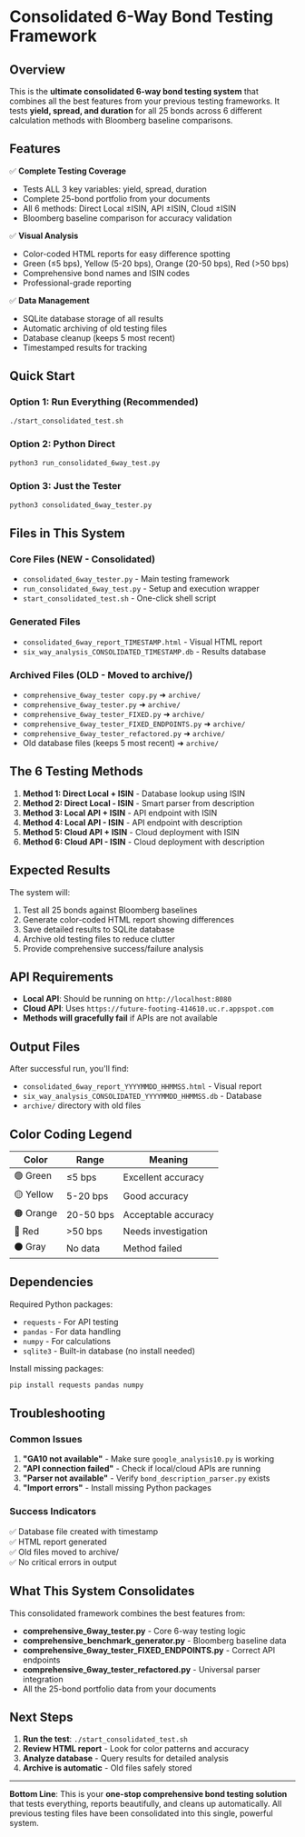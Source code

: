 # Consolidated 6-Way Bond Testing Framework

## Overview

This is the **ultimate consolidated 6-way bond testing system** that combines all the best features from your previous testing frameworks. It tests **yield, spread, and duration** for all 25 bonds across 6 different calculation methods with Bloomberg baseline comparisons.

## Features

✅ **Complete Testing Coverage**
- Tests ALL 3 key variables: yield, spread, duration
- Complete 25-bond portfolio from your documents
- All 6 methods: Direct Local ±ISIN, API ±ISIN, Cloud ±ISIN
- Bloomberg baseline comparison for accuracy validation

✅ **Visual Analysis**
- Color-coded HTML reports for easy difference spotting
- Green (≤5 bps), Yellow (5-20 bps), Orange (20-50 bps), Red (>50 bps)
- Comprehensive bond names and ISIN codes
- Professional-grade reporting

✅ **Data Management**
- SQLite database storage of all results
- Automatic archiving of old testing files
- Database cleanup (keeps 5 most recent)
- Timestamped results for tracking

## Quick Start

### Option 1: Run Everything (Recommended)
```bash
./start_consolidated_test.sh
```

### Option 2: Python Direct
```bash
python3 run_consolidated_6way_test.py
```

### Option 3: Just the Tester
```bash
python3 consolidated_6way_tester.py
```

## Files in This System

### Core Files (NEW - Consolidated)
- `consolidated_6way_tester.py` - Main testing framework
- `run_consolidated_6way_test.py` - Setup and execution wrapper
- `start_consolidated_test.sh` - One-click shell script

### Generated Files
- `consolidated_6way_report_TIMESTAMP.html` - Visual HTML report
- `six_way_analysis_CONSOLIDATED_TIMESTAMP.db` - Results database

### Archived Files (OLD - Moved to archive/)
- `comprehensive_6way_tester copy.py` ➜ `archive/`
- `comprehensive_6way_tester.py` ➜ `archive/`
- `comprehensive_6way_tester_FIXED.py` ➜ `archive/`
- `comprehensive_6way_tester_FIXED_ENDPOINTS.py` ➜ `archive/`
- `comprehensive_6way_tester_refactored.py` ➜ `archive/`
- Old database files (keeps 5 most recent) ➜ `archive/`

## The 6 Testing Methods

1. **Method 1: Direct Local + ISIN** - Database lookup using ISIN
2. **Method 2: Direct Local - ISIN** - Smart parser from description
3. **Method 3: Local API + ISIN** - API endpoint with ISIN
4. **Method 4: Local API - ISIN** - API endpoint with description
5. **Method 5: Cloud API + ISIN** - Cloud deployment with ISIN
6. **Method 6: Cloud API - ISIN** - Cloud deployment with description

## Expected Results

The system will:
1. Test all 25 bonds against Bloomberg baselines
2. Generate color-coded HTML report showing differences
3. Save detailed results to SQLite database
4. Archive old testing files to reduce clutter
5. Provide comprehensive success/failure analysis

## API Requirements

- **Local API**: Should be running on `http://localhost:8080`
- **Cloud API**: Uses `https://future-footing-414610.uc.r.appspot.com`
- **Methods will gracefully fail** if APIs are not available

## Output Files

After successful run, you'll find:
- `consolidated_6way_report_YYYYMMDD_HHMMSS.html` - Visual report
- `six_way_analysis_CONSOLIDATED_YYYYMMDD_HHMMSS.db` - Database
- `archive/` directory with old files

## Color Coding Legend

| Color | Range | Meaning |
|-------|-------|---------|
| 🟢 Green | ≤5 bps | Excellent accuracy |
| 🟡 Yellow | 5-20 bps | Good accuracy |
| 🟠 Orange | 20-50 bps | Acceptable accuracy |
| 🔴 Red | >50 bps | Needs investigation |
| ⚫ Gray | No data | Method failed |

## Dependencies

Required Python packages:
- `requests` - For API testing
- `pandas` - For data handling  
- `numpy` - For calculations
- `sqlite3` - Built-in database (no install needed)

Install missing packages:
```bash
pip install requests pandas numpy
```

## Troubleshooting

### Common Issues
1. **"GA10 not available"** - Make sure `google_analysis10.py` is working
2. **"API connection failed"** - Check if local/cloud APIs are running
3. **"Parser not available"** - Verify `bond_description_parser.py` exists
4. **"Import errors"** - Install missing Python packages

### Success Indicators
✅ Database file created with timestamp  
✅ HTML report generated  
✅ Old files moved to archive/  
✅ No critical errors in output  

## What This System Consolidates

This consolidated framework combines the best features from:
- **comprehensive_6way_tester.py** - Core 6-way testing logic
- **comprehensive_benchmark_generator.py** - Bloomberg baseline data
- **comprehensive_6way_tester_FIXED_ENDPOINTS.py** - Correct API endpoints
- **comprehensive_6way_tester_refactored.py** - Universal parser integration
- All the 25-bond portfolio data from your documents

## Next Steps

1. **Run the test**: `./start_consolidated_test.sh`
2. **Review HTML report** - Look for color patterns and accuracy
3. **Analyze database** - Query results for detailed analysis
4. **Archive is automatic** - Old files safely stored

---

**Bottom Line**: This is your **one-stop comprehensive bond testing solution** that tests everything, reports beautifully, and cleans up automatically. All previous testing files have been consolidated into this single, powerful system.
